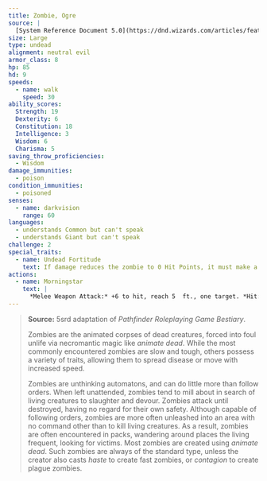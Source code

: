 ```yaml
---
title: Zombie, Ogre
source: |
  [System Reference Document 5.0](https://dnd.wizards.com/articles/features/systems-reference-document-srd)
size: Large
type: undead
alignment: neutral evil
armor_class: 8
hp: 85
hd: 9
speeds:
  - name: walk
    speed: 30
ability_scores:
  Strength: 19
  Dexterity: 6
  Constitution: 18
  Intelligence: 3
  Wisdom: 6
  Charisma: 5
saving_throw_proficiencies:
  - Wisdom
damage_immunities:
  - poison
condition_immunities:
  - poisoned
senses:
  - name: darkvision
    range: 60
languages:
  - understands Common but can't speak
  - understands Giant but can't speak
challenge: 2
special_traits:
  - name: Undead Fortitude
    text: If damage reduces the zombie to 0 Hit Points, it must make a Constitution saving throw with a DC of 5 + the damage taken, unless the damage is radiant or from a critical hit. On a success, the zombie drops to 1 hit point instead.
actions:
  - name: Morningstar
    text: |
      *Melee Weapon Attack:* +6 to hit, reach 5  ft., one target. *Hit:* 13 (2d8 + 4) bludgeoning damage.
---
```


> **Source:** 5srd adaptation of *Pathfinder Roleplaying Game Bestiary*.
>
> Zombies are the animated corpses of dead creatures, forced into foul unlife via necromantic magic like *animate dead*. While the most commonly encountered zombies are slow and tough, others possess a variety of traits, allowing them to spread disease or move with increased speed.
>
> Zombies are unthinking automatons, and can do little more than follow orders. When left unattended, zombies tend to mill about in search of living creatures to slaughter and devour. Zombies attack until destroyed, having no regard for their own safety.
Although capable of following orders, zombies are more often unleashed into an area with no command other than to kill living creatures. As a result, zombies are often encountered in packs, wandering around places the living frequent, looking for victims. Most zombies are created using *animate dead*. Such zombies are always of the standard type, unless the creator also casts *haste* to create fast zombies, or *contagion* to create plague zombies.
